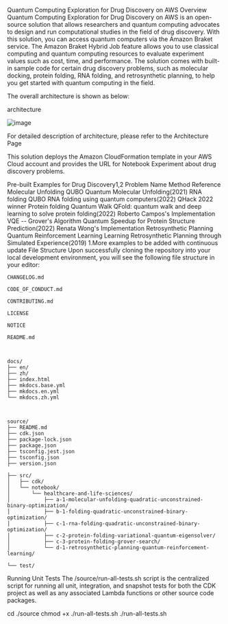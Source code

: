 Quantum Computing Exploration for Drug Discovery on AWS
Overview
Quantum Computing Exploration for Drug Discovery on AWS is an open-source solution that allows researchers and quantum computing advocates to design and run computational studies in the field of drug discovery. With this solution, you can access quantum computers via the Amazon Braket service. The Amazon Braket Hybrid Job feature allows you to use classical computing and quantum computing resources to evaluate experiment values such as cost, time, and performance. The solution comes with built-in sample code for certain drug discovery problems, such as molecular docking, protein folding, RNA folding, and retrosynthetic planning, to help you get started with quantum computing in the field.

The overall architecture is shown as below:

architecture

![image](https://github.com/user-attachments/assets/e6b416cf-e2f4-46aa-acf4-fb94110c22c6)


For detailed description of architecture, please refer to the Architecture Page

This solution deploys the Amazon CloudFormation template in your AWS Cloud account and provides the URL for Notebook Experiment about drug discovery problems.

Pre-built Examples for Drug Discovery1,2
Problem Name	Method	Reference
Molecular Unfolding	QUBO	Quantum Molecular Unfolding(2021)
RNA folding	QUBO	RNA folding using quantum computers(2022)
QHack 2022 winner
Protein folding	Quantum Walk	QFold: quantum walk and deep learning to solve protein folding(2022)
Roberto Campos's Implementation
VQE	--
Grover's Algorithm	Quantum Speedup for Protein Structure Prediction(2022)
Renata Wong's Implementation
Retrosynthetic Planning	Quantum Reinforcement Learning	Learning Retrosynthetic Planning through Simulated Experience(2019)
1.More examples to be added with continuous update
File Structure
Upon successfully cloning the repository into your local development environment, you will see the following file structure in your editor:

```text
CHANGELOG.md

CODE_OF_CONDUCT.md

CONTRIBUTING.md

LICENSE

NOTICE

README.md



docs/
├── en/
├── zh/
├── index.html
├── mkdocs.base.yml
├── mkdocs.en.yml
└── mkdocs.zh.yml



source/
├── README.md
├── cdk.json
├── package-lock.json
├── package.json
├── tsconfig.jest.json
├── tsconfig.json
├── version.json

├── src/
│   ├── cdk/
│   └── notebook/
│       └── healthcare-and-life-sciences/
│           ├── a-1-molecular-unfolding-quadratic-unconstrained-binary-optimization/
│           ├── b-1-folding-quadratic-unconstrained-binary-optimization/
│           ├── c-1-rna-folding-quadratic-unconstrained-binary-optimization/
│           ├── c-2-protein-folding-variational-quantum-eigensolver/
│           ├── c-3-protein-folding-grover-search/
│           └── d-1-retrosynthetic-planning-quantum-reinforcement-learning/

└── test/
```


Running Unit Tests
The /source/run-all-tests.sh script is the centralized script for running all unit, integration, and snapshot tests for both the CDK project as well as any associated Lambda functions or other source code packages.


cd ./source
chmod +x ./run-all-tests.sh
./run-all-tests.sh

